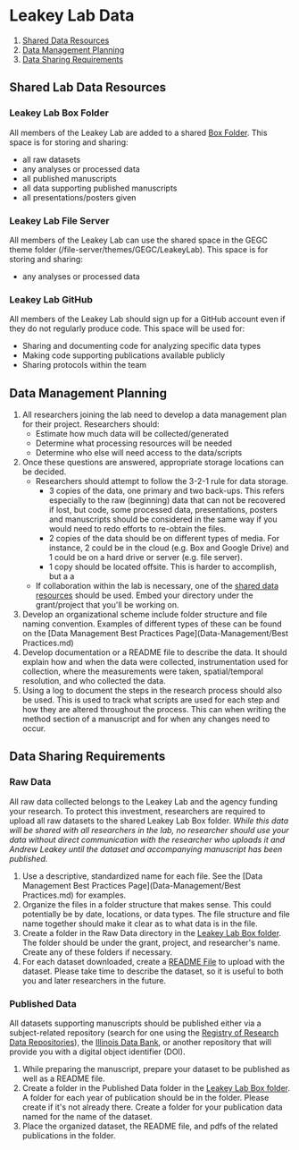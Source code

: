 # Leakey Lab Data 

1. [Shared Data Resources](#shared-lab-data-resources)
2. [Data Management Planning](#data-management-planning)
3. [Data Sharing Requirements](#data-sharing-requirements)

## Shared Lab Data Resources
### Leakey Lab Box Folder

All members of the Leakey Lab are added to a shared [Box Folder](https://uofi.box.com/s/y7d9vdfhtrbyj5o121eo7eovpq98v7yb). This space is for storing and sharing: 
- all raw datasets 
- any analyses or processed data  
- all published manuscripts
- all data supporting published manuscripts
- all presentations/posters given

### Leakey Lab File Server 

All members of the Leakey Lab can use the shared space in the GEGC theme folder (/file-server/themes/GEGC/LeakeyLab). This space is for storing and sharing:
- any analyses or processed data

### Leakey Lab GitHub

All members of the Leakey Lab should sign up for a GitHub account even if they do not regularly produce code. This space will be used for: 
- Sharing and documenting code for analyzing specific data types
- Making code supporting publications available publicly
- Sharing protocols within the team

## Data Management Planning

1. All researchers joining the lab need to develop a data management plan for their project. Researchers should:
    - Estimate how much data will be collected/generated 
    - Determine what processing resources will be needed 
    - Determine who else will need access to the data/scripts 
2. Once these questions are answered, appropriate storage locations can be decided.
    - Researchers should attempt to follow the 3-2-1 rule for data storage.
      - 3 copies of the data, one primary and two back-ups. This refers especially to the raw (beginning) data that can not be recovered if lost, but code, some processed data, presentations, posters and manuscripts should be considered in the same way if you would need to redo efforts to re-obtain the files.
      - 2 copies of the data should be on different types of media. For instance, 2 could be in the cloud (e.g. Box and Google Drive) and 1 could be on a hard drive or server (e.g. file server).
      - 1 copy should be located offsite. This is harder to accomplish, but a a
    - If collaboration within the lab is necessary, one of the [shared data resources](#shared-lab-data-resources) should be used. Embed your directory under the grant/project that you'll be working on.
3. Develop an organizational scheme include folder structure and file naming convention. Examples of different types of these can be found on the [Data Management Best Practices Page](Data-Management/Best Practices.md)
4. Develop documentation or a README file to describe the data. It should explain how and when the data were collected, instrumentation used for collection, where the measurements were taken, spatial/temporal resolution, and who collected the data. 
5. Using a log to document the steps in the research process should also be used. This is used to track what scripts are used for each step and how they are altered throughout the process. This can when writing the method section of a manuscript and for when any changes need to occur.

## Data Sharing Requirements

### Raw Data
All raw data collected belongs to the Leakey Lab and the agency funding your research. To protect this investment, researchers are required to upload all raw datasets to the shared Leakey Lab Box folder. *While this data will be shared with all researchers in the lab, no researcher should use your data without direct communication with the researcher who uploads it and Andrew Leakey until the dataset and accompanying manuscript has been published.*
1. Use a descriptive, standardized name for each file. See the [Data Management Best Practices Page](Data-Management/Best Practices.md) for examples. 
2. Organize the files in a folder structure that makes sense. This could potentially be by date, locations, or data types. The file structure and file name together should make it clear as to what data is in the file.
3. Create a folder in the Raw Data directory in the [Leakey Lab Box folder](https://uofi.box.com/s/y7d9vdfhtrbyj5o121eo7eovpq98v7yb). The folder should be under the grant, project, and researcher's name. Create any of these folders if necessary.
4. For each dataset downloaded, create a [README File](Data-Management/README_DATASET_template.txt) to upload with the dataset. Please take time to describe the dataset, so it is useful to both you and later researchers in the future. 

### Published Data
All datasets supporting manuscripts should be published either via a subject-related repository (search for one using the [Registry of Research Data Repositories](https://www.re3data.org/)), the [Illinois Data Bank](https://databank.illinois.edu/), or another repository that will provide you with a digital object identifier (DOI).
1. While preparing the manuscript, prepare your dataset to be published as well as a README file.
2. Create a folder in the Published Data folder in the [Leakey Lab Box folder](https://uofi.box.com/s/y7d9vdfhtrbyj5o121eo7eovpq98v7yb). A folder for each year of publication should be in the folder. Please create if it's not already there. Create a folder for your publication data named for the name of the dataset. 
3. Place the organized dataset, the README file, and pdfs of the related publications in the folder.
